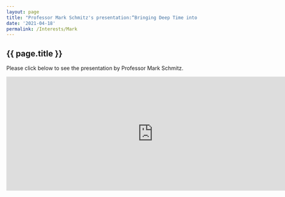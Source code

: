 ```yaml
---
layout: page
title: "Professor Mark Schmitz's presentation:“Bringing Deep Time into Focus:Opportunities and Challenges for Radioisotopic Dating and Time Scale Calibration”"  
date: '2021-04-18'
permalink: /Interests/Mark
---
```


## {{ page.title }}

Please click below to see the presentation by Professor Mark Schmitz.

<iframe width="770px" height="300px" src="https://www.youtube.com/embed/dzkjP84kvfI" title="YouTube video player" frameborder="0" allow="accelerometer; autoplay; clipboard-write; encrypted-media; gyroscope; picture-in-picture" allowfullscreen></iframe>  
